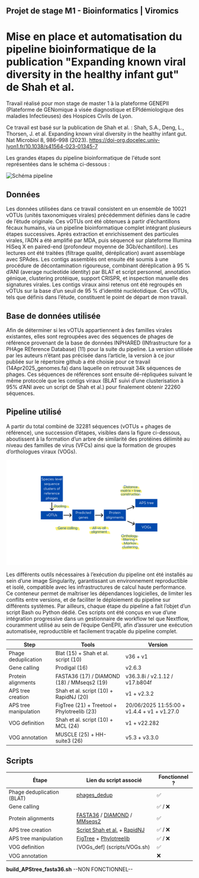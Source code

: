## Projet de stage M1 - Bioinformatics | Viromics

# Mise en place et automatisation du pipeline bioinformatique de la publication "Expanding known viral diversity in the healthy infant gut" de Shah et al.

Travail réalisé pour mon stage de master 1 à la plateforme GENEPII (Plateforme de GENomique à visée diagnostique et EPIdémiologique des maladies Infectieuses) des Hospices Civils de Lyon.

Ce travail est basé sur la publication de Shah et al. : Shah, S.A., Deng, L., Thorsen, J. et al. Expanding known viral diversity in the healthy infant gut. Nat Microbiol 8, 986–998 (2023). https://doi-org.docelec.univ-lyon1.fr/10.1038/s41564-023-01345-7

Les grandes étapes du pipeline bioinformatique de l'étude sont représentées dans le schéma ci-dessous :

![Schéma pipeline](images/Schéma_pipeline.png)

## Données

Les données utilisées dans ce travail consistent en un ensemble de 10021 vOTUs (unités taxonomiques virales) précédemment définies dans le cadre de l’étude originale. Ces vOTUs ont été obtenues à partir d’échantillons fécaux humains, via un pipeline bioinformatique complet intégrant plusieurs étapes successives. Après extraction et enrichissement des particules virales, l’ADN a été amplifié par MDA, puis séquencé sur plateforme Illumina HiSeq X en paired-end (profondeur moyenne de 3Gb/échantillon). Les lectures ont été traitées (filtrage qualité, déréplication) avant assemblage avec SPAdes. Les contigs assemblés ont ensuite été soumis à une procédure de décontamination rigoureuse, combinant déréplication à 95 % d’ANI (average nucleotide identity) par BLAT et script personnel, annotation génique, clustering protéique, support CRISPR, et inspection manuelle des signatures virales. Les contigs viraux ainsi retenus ont été regroupés en vOTUs sur la base d’un seuil de 95 % d'identité nucléotidique. Ces vOTUs, tels que définis dans l’étude, constituent le point de départ de mon travail.

## Base de données utilisée

Afin de déterminer si les vOTUs appartiennent à des familles virales existantes, elles sont regroupées avec des séquences de phages de référence provenant de la base de données INPHARED (INfrastructure for a PHAge REference Database) (11) pour la suite du pipeline. La version utilisée par les auteurs n’étant pas précisée dans l’article, la version à ce jour publiée sur le répertoire github a été choisie pour ce travail (14Apr2025_genomes.fa) dans laquelle on retrouvait 34k séquences de phages. Ces séquences de références sont ensuite dé-répliquées suivant le même protocole que les contigs viraux (BLAT suivi d’une clusterisation à 95% d’ANI avec un script de Shah et al.) pour finalement obtenir 22260 séquences.

## Pipeline utilisé

A partir du total combiné de 32281 séquences (vOTUs + phages de référence), une succession d’étapes, visibles dans la figure ci-dessous, aboutissent à la formation d’un arbre de similarité des protéines délimité au niveau des familles de virus (VFCs) ainsi
que la formation de groupes d’orthologues viraux (VOGs).

![Schéma pipeline 2](images/final_steps.png)

Les différents outils nécessaires à l’exécution du pipeline ont été installés au sein d’une image Singularity, garantissant un environnement reproductible et isolé, compatible avec les infrastructures de calcul haute performance. Ce conteneur permet de maîtriser les dépendances logicielles, de limiter les conflits entre versions, et de faciliter le déploiement du pipeline sur différents systèmes. Par ailleurs, chaque étape du pipeline a fait l’objet d’un script Bash ou Python dédié. Ces scripts ont été conçus en vue d’une intégration progressive dans un gestionnaire de workflow tel que Nextflow, couramment utilisé au sein de l’équipe GenEPII, afin d’assurer une exécution automatisée, reproductible et facilement traçable du pipeline complet.

| Step                  | Tools                                       | Version                                     |
| --------------------- | ------------------------------------------- | ------------------------------------------- |
| Phage deduplication   | Blat (15) + Shah et al. script (10)         | v36 + v1                                    |
| Gene calling          | Prodigal (16)                               | v2.6.3                                      |
| Protein alignments    | FASTA36 (17) / DIAMOND (18) / MMseqs2 (19)  | v36.3.8i / v2.1.12 / v17.b804f              |
| APS tree creation     | Shah et al. script (10) + RapidNJ (20)      | v1 + v2.3.2                                 |
| APS tree manipulation | FigTree (21) + Treetool + Phylotreelib (23) | 20/06/2025 11:55:00 + v1.4.4 + v1 + v1.27.0 |
| VOG definition        | Shah et al. script (10) + MCL (24)          | v1 + v22.282                                |
| VOG annotation        | MUSCLE (25) + HH-suite3 (26)                | v5.3 + v3.3.0                               |

## Scripts

| Étape                      | Lien du script associé                                                                                                                            | Fonctionnel ? |
| -------------------------- | ------------------------------------------------------------------------------------------------------------------------------------------------- | ------------- |
| Phage deduplication (BLAT) | [phages_dedup](scripts/blat_phages.sh)                                                                                                            | ✅            |
| Gene calling               |                                                                                                                                                   | ✅ / ❌       |
| Protein alignments         | [FASTA36](https://fasta.bioch.virginia.edu/) / [DIAMOND](https://github.com/bbuchfink/diamond) / [MMseqs2](https://github.com/soedinglab/MMseqs2) | ✅            |
| APS tree creation          | [Script Shah et al.](#) + [RapidNJ](https://github.com/somme89/rapidNJ)                                                                           | ✅ / ❌       |
| APS tree manipulation      | [FigTree](http://tree.bio.ed.ac.uk/software/figtree/) + [Phylotreelib](https://github.com/lh3/treetool)                                           | ✅ / ❌       |
| VOG definition             | [VOGs_def] (scripts/VOGs.sh)                                                                                                                      | ✅            |
| VOG annotation             |                                                                                                                                                   | ❌            |

**build_APStree_fasta36.sh**
--NON FONCTIONNEL--
